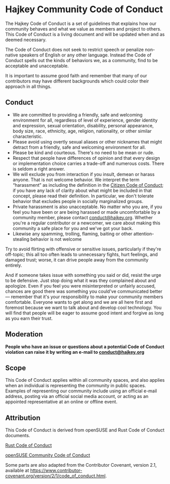 
# Hajkey Community Code of Conduct

The Hajkey Code of Conduct is a set of guidelines that explains how our community behaves and what we value as members and project to others. This Code of Conduct is a living document and will be updated when and as deemed necessary.

The Code of Conduct does not seek to restrict speech or penalize non-native speakers of English or any other language. Instead the Code of Conduct spells out the kinds of behaviors we, as a community, find to be acceptable and unacceptable.

It is important to assume good faith and remember that many of our contributors may have different backgrounds which could color their approach in all things.

## Conduct

- We are committed to providing a friendly, safe and welcoming environment for all, regardless of level of experience, gender identity and expression, sexual orientation, disability, personal appearance, body size, race, ethnicity, age, religion, nationality, or other similar characteristic.
- Please avoid using overtly sexual aliases or other nicknames that might detract from a friendly, safe and welcoming environment for all.
- Please be kind and courteous. There's no need to be mean or rude.
- Respect that people have differences of opinion and that every design or implementation choice carries a trade-off and numerous costs. There is seldom a right answer.
- We will exclude you from interaction if you insult, demean or harass anyone. That is not welcome behavior. We interpret the term “harassment” as including the definition in the [Citizen Code of Conduct](https://github.com/stumpsyn/policies/blob/master/citizen_code_of_conduct.md#4-unacceptable-behavior); if you have any lack of clarity about what might be included in that concept, please read their definition. In particular, we don't tolerate behavior that excludes people in socially marginalized groups.
- Private harassment is also unacceptable. No matter who you are, if you feel you have been or are being harassed or made uncomfortable by a community member, please contact conduct@hajkey.org. Whether you're a regular contributor or a newcomer, we care about making this community a safe place for you and we've got your back.
- Likewise any spamming, trolling, flaming, baiting or other attention-stealing behavior is not welcome

Try to avoid flirting with offensive or sensitive issues, particularly if they're off-topic; this all too often leads to unnecessary fights, hurt feelings, and damaged trust; worse, it can drive people away from the community entirely.

And if someone takes issue with something you said or did, resist the urge to be defensive. Just stop doing what it was they complained about and apologize. Even if you feel you were misinterpreted or unfairly accused, chances are good there was something you could've communicated better — remember that it's your responsibility to make your community members comfortable. Everyone wants to get along and we are all here first and foremost because we want to talk about and develop cool technology. You will find that people will be eager to assume good intent and forgive as long as you earn their trust.

## Moderation

**People who have an issue or questions about a potential Code of Conduct violation can raise it by writing an e-mail to [conduct@hajkey.org](mailto:conduct@hajkey.org)**

## Scope

This Code of Conduct applies within all community spaces, and also applies when an individual is representing the community in public spaces. Examples of representing our community include using an official e-mail address, posting via an official social media account, or acting as an appointed representative at an online or offline event.

## Attribution

This Code of Conduct is derived from openSUSE and Rust Code of Conduct documents.

[Rust Code of Conduct](https://www.rust-lang.org/policies/code-of-conduct)

[openSUSE Community Code of Conduct](https://code.opensuse.org/project/coc/blob/main/f/Code-of-Conduct.md)

Some parts are also adapted from the Contributor Covenant, version 2.1, available at https://www.contributor-covenant.org/version/2/1/code_of_conduct.html.

